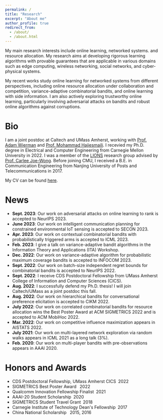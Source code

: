 ```yaml
---
permalink: /
title: "Research"
excerpt: "About me"
author_profile: true
redirect_from: 
  - /about/
  - /about.html
---
```

My main research interests include online learning, networked systems. and resource allocation. My research aims at developing rigorous learning algorithms with provable guarantees that are applicable in various domains such as edge computing, wireless networking, social networks, and cyber-physical systems.

My recent works study online learning for networked systems from different perspectives, including online resource allocation under collaboration and competition, variance-adaptive combinatorial bandits, and online learning with side information. I am also actively exploring trustworthy online learning, particularly involving adversarial attacks on bandits and robust online algorithms against corruptions.


Bio
======
I am a joint postdoc at Caltech and UMass Amherst, working with [Prof. Adam Wierman](https://adamwierman.com/) and [Prof. Mohammad Hajiesmaili](https://groups.cs.umass.edu/hajiesmaili/). I recevied my Ph.D. degree in Electrical and Computer Engineering from Carnegie Mellon University in 2022. I was a member of the [LIONS](https://research.ece.cmu.edu/lions/index.html) research group advised by [Prof. Carlee Joe-Wong](https://www.andrew.cmu.edu/user/cjoewong/). Before joining CMU, I received a B.E. in Communication Engineering from Nanjing University of Posts and Telecommunications in 2017.

My CV can be found [here](https://drive.google.com/file/d/1SYAuP3JsD7LUFYkGSaZVcpL7Za5O7AYH/view?usp=sharing).


News
======
- **Sept. 2023**: Our work on adversarial attacks on online learning to rank is accepted to NeurIPS 2023.
- **June 2023**: Our work on intelligent communication planning for constrained environmental IoT sensing is accepted to SECON 2023.
- **Apr. 2023**: Our work on contextual combinatorial bandits with probabilistically triggered arms is accepted to ICML 2023.
- **Feb. 2023**: I give a talk on variance-adaptive bandit algorithms in the Information Theory and Applications (ITA) Workshop.
- **Dec. 2022**: Our work on variance-adaptive algorithm for probabilistic maximum coverage bandits is accepted to INFOCOM 2023.
- **Sept. 2022**: Our work on batch-size independent regret bounds for combinatorial bandits is accepted to NeurIPS 2022.
- **Sept. 2022**: I receive CDS Postdoctoral Fellowship from UMass Amherst College of Information and Computer Sciences (CICS).
- **Aug. 2022**: I successfully defend my Ph.D. thesis! I will join Caltech/UMass as a joint postdoc this fall.
- **Aug. 2022**: Our work on hierarchical bandits for conversational preference elicitation is accepted to CIKM 2022.
- **July 2022**: Our work on correlated combinatorial bandits for resource allocation wins the Best Poster Award at ACM SIGMETRICS 2022 and is accepted to ACM MobiHoc 2022.
- **Mar. 2022**: Our work on competitive influence maximization appears in AISTATS 2022.
- **July 2021**: Our work on multi-layered network exploration via random walks appears in ICML 2021 as a long talk (3%).
- **Feb. 2020**: Our work on multi-player bandits with pre-observations appears in AAAI 2020.

Honors and Awards
======
- CDS Postdoctoral Fellowship, UMass Amherst CICS&ensp;2022
- SIGMETRICS Best Poster Award &ensp;2022
- Qualcomm Innovation Fellowship Finalist&ensp;2021
- AAAI-20 Student Scholarship&ensp;2020
- SIGMETRICS Student Travel Grant&ensp;2018
- Carnegie Institute of Technology Dean's Fellowship&ensp;2017
- China National Scholarship &ensp;2015, 2016